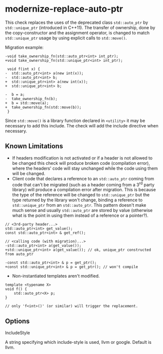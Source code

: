 modernize-replace-auto-ptr
==========================

This check replaces the uses of the deprecated class `std::auto_ptr` by
`std::unique_ptr` (introduced in C++11). The transfer of ownership, done
by the copy-constructor and the assignment operator, is changed to match
`std::unique_ptr` usage by using explicit calls to `std::move()`.

Migration example:

    -void take_ownership_fn(std::auto_ptr<int> int_ptr);
    +void take_ownership_fn(std::unique_ptr<int> int_ptr);

     void f(int x) {
    -  std::auto_ptr<int> a(new int(x));
    -  std::auto_ptr<int> b;
    +  std::unique_ptr<int> a(new int(x));
    +  std::unique_ptr<int> b;

    -  b = a;
    -  take_ownership_fn(b);
    +  b = std::move(a);
    +  take_ownership_fn(std::move(b));
     }

Since `std::move()` is a library function declared in `<utility>` it may
be necessary to add this include. The check will add the include
directive when necessary.

Known Limitations
-----------------

-   If headers modification is not activated or if a header is not
    allowed to be changed this check will produce broken code
    (compilation error), where the headers' code will stay unchanged
    while the code using them will be changed.
-   Client code that declares a reference to an `std::auto_ptr` coming
    from code that can't be migrated (such as a header coming from a
    3<sup>rd</sup> party library) will produce a compilation error after
    migration. This is because the type of the reference will be changed
    to `std::unique_ptr` but the type returned by the library won't
    change, binding a reference to `std::unique_ptr` from an
    `std::auto_ptr`. This pattern doesn't make much sense and usually
    `std::auto_ptr` are stored by value (otherwise what is the point in
    using them instead of a reference or a pointer?).

<!-- -->

    // <3rd-party header...>
    std::auto_ptr<int> get_value();
    const std::auto_ptr<int> & get_ref();

    // <calling code (with migration)...>
    -std::auto_ptr<int> a(get_value());
    +std::unique_ptr<int> a(get_value()); // ok, unique_ptr constructed from auto_ptr

    -const std::auto_ptr<int> & p = get_ptr();
    +const std::unique_ptr<int> & p = get_ptr(); // won't compile

-   Non-instantiated templates aren't modified.

<!-- -->

    template <typename X>
    void f() {
        std::auto_ptr<X> p;
    }

    // only 'f<int>()' (or similar) will trigger the replacement.

Options
-------

IncludeStyle

A string specifying which include-style is used, <span
class="title-ref">llvm</span> or <span class="title-ref">google</span>.
Default is <span class="title-ref">llvm</span>.
